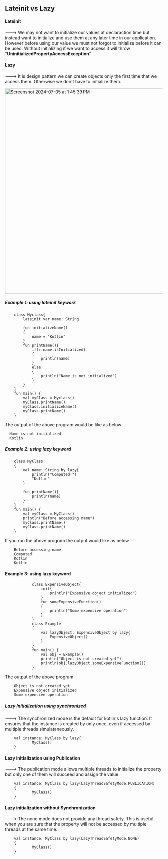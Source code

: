## Lateinit vs Lazy

#### Lateinit 

---> We may not want to initialize our values at declaraction time but instead want to initialize and use them at any later time in our application. However before using our value we must not forgot to initialize before it can be used. Without initializing if we want to access it will throw "**UninitializedPropertyAccessException**"

#### Lazy

---> It is design pattern we can create objects only the first time that we access them. Otherwise we don't have to initialize them.

<img width="657" alt="Screenshot 2024-07-05 at 1 45 39 PM" src="https://github.com/mkathiravan/Android-Notes/assets/39657409/91f68011-99b7-4d78-aff2-7a3605057f4b">


##### Example 1: using lateinit keywork

        class Myclass{
            lateinit var name: String
            
            fun initializeName()
            {
                name = "Kotlin"
            }
            fun printName(){
                if(::name.isInitialized)
                {
                    println(name)
                }
                else
                {
                    println("Name is not initialized")
                }
            }
        }
        fun main() {
            val myClass = Myclass()
            myClass.printName()
            myClass.initializeName()
            myClass.printName()
        }

The output of the above program would be like as below

      Name is not initialized
      Kotlin
        
##### Example 2: using lazy keyword

        class MyClass
        {
            val name: String by lazy{
                println("Computed!")
                "Kotlin"
            }
            
            fun printName(){
                println(name)
            }
        }
        fun main() {
            val myClass = MyClass()
            println("Before accessing name")
            myClass.printName()
            myClass.printName()
        }

If you run the above program the output would like as below

        Before accessing name
        Computed!
        Kotlin
        Kotlin        

#### Example 3: using lazy keyword

                class ExpensiveObject{
                    init{
                        println("Expensive object initialized")
                    }
                    fun someExpensiveFunction()
                    {
                        println("Some expensive operation")
                    }
                }
                class Example
                {
                    val lazyObject: ExpensiveObject by lazy{
                        ExpensiveObject()
                    }
                }
                fun main() {
                    val obj = Example()
                    println("Object is not created yet")
                    println(obj.lazyObject.someExpensiveFunction())
                }

The output of the above program 

        Object is not created yet
        Expensive object initialized
        Some expensive operation

##### Lazy Initialization using synchronized

---> The synchronized mode is the default for kotlin's lazy function. It ensures that the instance is created by only once, even if accessed by multiple threads simulataneously.

        val instance: MyClass by lazy{
                MyClass()
        }

#### Lazy initialization using Publication

---> The publication mode allows multiple threads to initialize the property but only one of them will succeed and assign the value.

        val instance: MyClass by lazy(LazyThreadSafetyMode.PUBLICATION)
        {
                MyClass()
        }

#### Lazy initialization without Synchronization

---> The none mode does not provide any thread safety. This is useful when you are sure that the property will not be accessed by multiple threads at the same time.
        
        val instance: MyClass by lazy(LazyThreadSafetyMode.NONE)
        {
                MyClass()
        }
